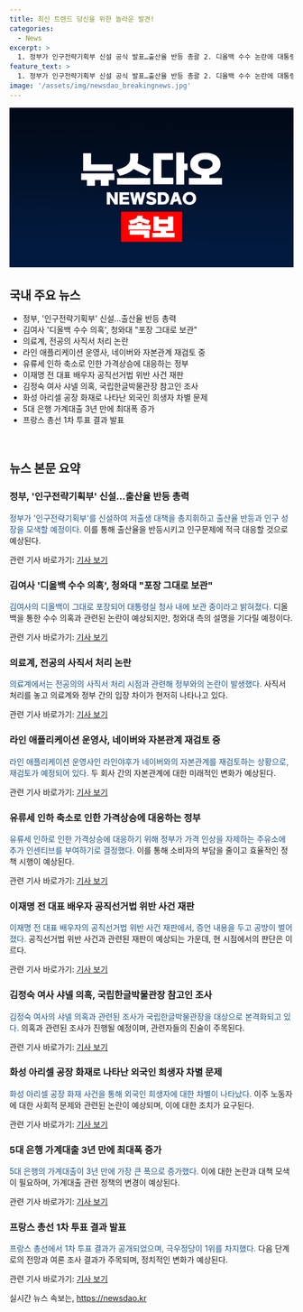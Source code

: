 ```yaml
---
title: 최신 트렌드 당신을 위한 놀라운 발견!
categories:
  - News
excerpt: >
  1. 정부가 인구전략기획부 신설 공식 발표…출산율 반등 총괄 2. 디올백 수수 논란에 대통령실 포장 그대로 보관 3. 전공의 사직서 처리 시점 논란…인턴·레지던트 공고 앞둬 4. 라인야후 네이버 자본관계 재검토 어려워 5. 유류세 인하에 추가 인센티브…가격인상 자제 주유소 지원 6. 이재명 전 대표 배우자 김혜경 증언 논란 7. 검찰, 김정숙 여사 샤넬 재킷 의혹 조사 8. 경기 화성시 아리셀 공장 화재 희생자에 2차 가해 9. 가계대출 5.3조↑…주택 거래 회복 영향 10. 프랑스 총선 1차 투표, 극우정당 국민연합 33% 득표 유력
feature_text: >
  1. 정부가 인구전략기획부 신설 공식 발표…출산율 반등 총괄 2. 디올백 수수 논란에 대통령실 포장 그대로 보관 3. 전공의 사직서 처리 시점 논란…인턴·레지던트 공고 앞둬 4. 라인야후 네이버 자본관계 재검토 어려워 5. 유류세 인하에 추가 인센티브…가격인상 자제 주유소 지원 6. 이재명 전 대표 배우자 김혜경 증언 논란 7. 검찰, 김정숙 여사 샤넬 재킷 의혹 조사 8. 경기 화성시 아리셀 공장 화재 희생자에 2차 가해 9. 가계대출 5.3조↑…주택 거래 회복 영향 10. 프랑스 총선 1차 투표, 극우정당 국민연합 33% 득표 유력
image: '/assets/img/newsdao_breakingnews.jpg'
---
```


<p><img src="/assets/img/newsdao_breakingnews.jpg" alt="ranknews 속보" /></p>

<h2 data-ke-size="size26">국내 주요 뉴스</h2>

<ul>
  <li>정부, '인구전략기획부' 신설...출산율 반등 총력</li>
  <li>김여사 '디올백 수수 의혹', 청와대 "포장 그대로 보관"</li>
  <li>의료계, 전공의 사직서 처리 논란</li>
  <li>라인 애플리케이션 운영사, 네이버와 자본관계 재검토 중</li>
  <li>유류세 인하 축소로 인한 가격상승에 대응하는 정부</li>
  <li>이재명 전 대표 배우자 공직선거법 위반 사건 재판</li>
  <li>김정숙 여사 샤넬 의혹, 국립한글박물관장 참고인 조사</li>
  <li>화성 아리셀 공장 화재로 나타난 외국인 희생자 차별 문제</li>
  <li>5대 은행 가계대출 3년 만에 최대폭 증가</li>
  <li>프랑스 총선 1차 투표 결과 발표</li>
</ul>

<p data-ke-size="size16">&nbsp;</p>

<h2 data-ke-size="size26">뉴스 본문 요약</h2>

<h3>정부, '인구전략기획부' 신설...출산율 반등 총력</h3>

<p><span style="color: #1a5490;">정부가 '인구전략기획부'를 신설하여 저출생 대책을 총지휘하고 출산율 반등과 인구 성장을 모색할 예정이다.</span> 이를 통해 출산율을 반등시키고 인구문제에 적극 대응할 것으로 예상된다.</p>

<p>관련 기사 바로가기: <a href="https://www.yna.co.kr/view/AKR20240701107400530">기사 보기</a></p>

<h3>김여사 '디올백 수수 의혹', 청와대 "포장 그대로 보관"</h3>

<p><span style="color: #1a5490;">김여사의 디올백이 그대로 포장되어 대통령실 청사 내에 보관 중이라고 밝혀졌다.</span> 디올백을 통한 수수 의혹과 관련된 논란이 예상되지만, 청와대 측의 설명을 기다릴 예정이다.</p>

<p>관련 기사 바로가기: <a href="https://www.yna.co.kr/view/AKR20240701086351001">기사 보기</a></p>

<h3>의료계, 전공의 사직서 처리 논란</h3>

<p><span style="color: #1a5490;">의료계에서는 전공의의 사직서 처리 시점과 관련해 정부와의 논란이 발생했다.</span> 사직서 처리를 놓고 의료계와 정부 간의 입장 차이가 현저히 나타나고 있다.</p>

<p>관련 기사 바로가기: <a href="https://www.yna.co.kr/view/AKR20240701110300530">기사 보기</a></p>

<h3>라인 애플리케이션 운영사, 네이버와 자본관계 재검토 중</h3>

<p><span style="color: #1a5490;">라인 애플리케이션 운영사인 라인야후가 네이버와의 자본관계를 재검토하는 상황으로, 재검토가 예정되어 있다.</span> 두 회사 간의 자본관계에 대한 미래적인 변화가 예상된다.</p>

<p>관련 기사 바로가기: <a href="https://www.yna.co.kr/view/AKR20240701131051073">기사 보기</a></p>

<h3>유류세 인하 축소로 인한 가격상승에 대응하는 정부</h3>

<p><span style="color: #1a5490;">유류세 인하로 인한 가격상승에 대응하기 위해 정부가 가격 인상을 자제하는 주유소에 추가 인센티브를 부여하기로 결정했다.</span> 이를 통해 소비자의 부담을 줄이고 효율적인 정책 시행이 예상된다.</p>

<p>관련 기사 바로가기: <a href="https://www.yna.co.kr/view/AKR20240701103000003">기사 보기</a></p>

<h3>이재명 전 대표 배우자 공직선거법 위반 사건 재판</h3>

<p><span style="color: #1a5490;">이재명 전 대표 배우자의 공직선거법 위반 사건 재판에서, 증언 내용을 두고 공방이 벌어졌다.</span> 공직선거법 위반 사건과 관련된 재판이 예상되는 가운데, 현 시점에서의 판단은 이르다.</p>

<p>관련 기사 바로가기: <a href="https://www.yna.co.kr/view/AKR20240701105800061">기사 보기</a></p>

<h3>김정숙 여사 샤넬 의혹, 국립한글박물관장 참고인 조사</h3>

<p><span style="color: #1a5490;">김정숙 여사의 샤넬 의혹과 관련된 조사가 국립한글박물관장을 대상으로 본격화되고 있다.</span> 의혹과 관련된 조사가 진행될 예정이며, 관련자들의 진술이 주목된다.</p>

<p>관련 기사 바로가기: <a href="https://www.yna.co.kr/view/AKR20240701117100004">기사 보기</a></p>

<h3>화성 아리셀 공장 화재로 나타난 외국인 희생자 차별 문제</h3>

<p><span style="color: #1a5490;">화성 아리셀 공장 화재 사건을 통해 외국인 희생자에 대한 차별이 나타났다.</span> 이주 노동자에 대한 사회적 문제와 관련된 논란이 예상되며, 이에 대한 조치가 요구된다.</p>

<p>관련 기사 바로가기: <a href="https://www.yna.co.kr/view/AKR20240701111000061">기사 보기</a></p>

<h3>5대 은행 가계대출 3년 만에 최대폭 증가</h3>

<p><span style="color: #1a5490;">5대 은행의 가계대출이 3년 만에 가장 큰 폭으로 증가했다.</span> 이에 대한 논란과 대책 모색이 필요하며, 가계대출 관련 정책의 변경이 예상된다.</p>

<p>관련 기사 바로가기: <a href="https://www.yna.co.kr/view/AKR20240701126600002">기사 보기</a></p>

<h3>프랑스 총선 1차 투표 결과 발표</h3>

<p><span style="color: #1a5490;">프랑스 총선에서 1차 투표 결과가 공개되었으며, 극우정당이 1위를 차지했다.</span> 다음 단계로의 전망과 여론 조사 결과가 주목되며, 정치적인 변화가 예상된다.</p>

<p>관련 기사 바로가기: <a href="https://www.yna.co.kr/view/AKR2024070111130000">기사 보기</a></p>

<p data-ke-size="size16"></p>
실시간 뉴스 속보는, <a href="https://newsdao.kr" rel="dofollow">https://newsdao.kr</a>


